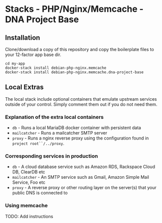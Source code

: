 Stacks - PHP/Nginx/Memcache - DNA Project Base
===================================

## Installation

Clone/download a copy of this repository and copy the boilerplate files to your 12-factor app base dir.

    cd my-app
    docker-stack install debian-php-nginx.memcache
    docker-stack install debian-php-nginx.memcache.dna-project-base

## Local Extras

The local stack include optional containers that emulate upstream services outside of your control. Simply comment them out if you do not need them.

### Explanation of the extra local containers

* `db` - Runs a local MariaDB docker container with persistent data
* `mailcatcher` - Runs a mailcatcher SMTP server
* `proxy` - Runs a nginx reverse proxy using the configuration found in `project root``/../proxy`.

### Corresponding services in production

* `db` - A cloud database service such as Amazon RDS, Rackspace Cloud DB, ClearDB etc
* `mailcatcher` - An SMTP service such as Gmail, Amazon Simple Mail Service, Foo etc
* `proxy` - A reverse proxy or other routing layer on the server(s) that your public DNS is connected to

### Using memcache

TODO: Add instructions

